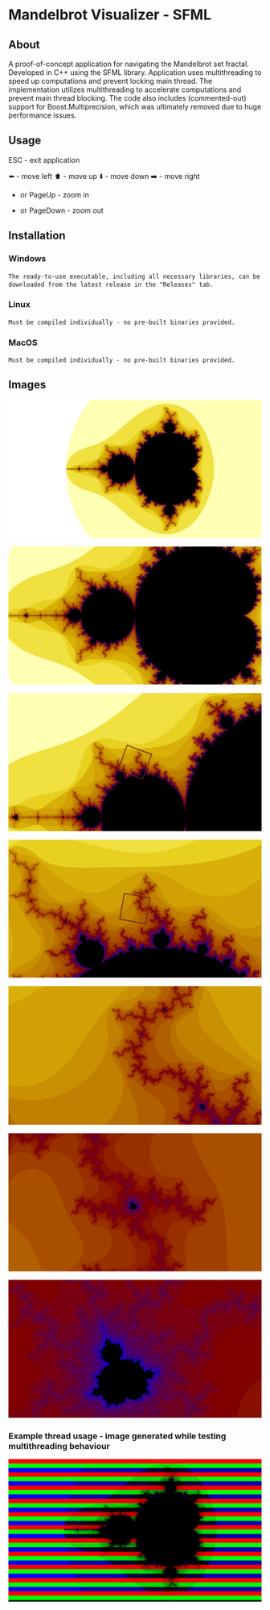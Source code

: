 # Mandelbrot Visualizer - SFML

## About
A proof-of-concept application for navigating the Mandelbrot set fractal. Developed in C++ using the SFML library.
Application uses multithreading to speed up computations and prevent locking main thread.
The implementation utilizes multithreading to accelerate computations and prevent main thread blocking. The code also includes (commented-out) support for Boost.Multiprecision, which was ultimately removed due to huge performance issues.

## Usage
ESC - exit application

⬅️ - move left
⬆️ - move up
⬇️ - move down
➡️ - move right

+ or PageUp - zoom in
- or PageDown - zoom out

## Installation
### Windows 
    The ready-to-use executable, including all necessary libraries, can be downloaded from the latest release in the "Releases" tab.

### Linux
    Must be compiled individually - no pre-built binaries provided.

### MacOS
    Must be compiled individually - no pre-built binaries provided.

## Images
![1](https://github.com/Cezary-Androsiuk/mandelbrot-visualizer-sfml/blob/master/images/1.png)

![2](https://github.com/Cezary-Androsiuk/mandelbrot-visualizer-sfml/blob/master/images/2.png)

![3](https://github.com/Cezary-Androsiuk/mandelbrot-visualizer-sfml/blob/master/images/3.png)

![4](https://github.com/Cezary-Androsiuk/mandelbrot-visualizer-sfml/blob/master/images/4.png)

![5](https://github.com/Cezary-Androsiuk/mandelbrot-visualizer-sfml/blob/master/images/5.png)

![6](https://github.com/Cezary-Androsiuk/mandelbrot-visualizer-sfml/blob/master/images/6.png)

![7](https://github.com/Cezary-Androsiuk/mandelbrot-visualizer-sfml/blob/master/images/7.png)

### Example thread usage - image generated while testing multithreading behaviour
![0](https://github.com/Cezary-Androsiuk/mandelbrot-visualizer-sfml/blob/master/images/0.png)
